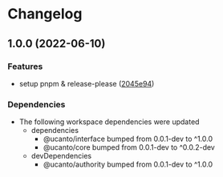 # Changelog

## 1.0.0 (2022-06-10)


### Features

* setup pnpm & release-please ([2045e94](https://github.com/web3-storage/ucanto/commit/2045e9435ff09ae5fdf09efeec910bd0282ff516))


### Dependencies

* The following workspace dependencies were updated
  * dependencies
    * @ucanto/interface bumped from 0.0.1-dev to ^1.0.0
    * @ucanto/core bumped from 0.0.1-dev to ^0.0.2-dev
  * devDependencies
    * @ucanto/authority bumped from 0.0.1-dev to ^1.0.0
